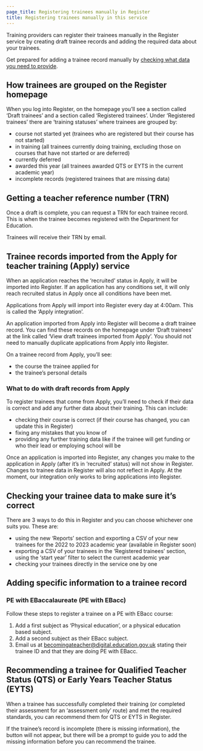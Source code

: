 ```yaml
---
page_title: Registering trainees manually in Register
title: Registering trainees manually in this service
---
```


Training providers can register their trainees manually in the Register service by creating draft trainee records and adding the required data about your trainees.

Get prepared for adding a trainee record manually by [checking what data you need to provide](/check-data).

<h2 class="govuk-heading-m">How trainees are grouped on the Register homepage</h2>

When you log into Register, on the homepage you’ll see a section called ‘Draft trainees’ and a section called ‘Registered trainees’. Under ‘Registered trainees’ there are ‘training statuses’ where trainees are grouped by:

* course not started yet (trainees who are registered but their course has not started)
* in training (all trainees currently doing training, excluding those on courses that have not started or are deferred)
* currently deferred
* awarded this year (all trainees awarded QTS or EYTS in the current academic year)
* incomplete records (registered trainees that are missing data)

<h2 class="govuk-heading-m">Getting a teacher reference number (TRN)</h2>

Once a draft is complete, you can request a TRN for each trainee record. This is when the trainee becomes registered with the Department for Education.

Trainees will receive their TRN by email.

<h2 class="govuk-heading-m">Trainee records imported from the Apply for teacher training (Apply) service</h2>

When an application reaches the ‘recruited’ status in Apply, it will be imported into Register. If an application has any conditions set, it will only reach recruited status in Apply once all conditions have been met.

Applications from Apply will import into Register every day at 4:00am. This is called the ‘Apply integration’.

An application imported from Apply into Register will become a draft trainee record. You can find these records on the homepage under ‘Draft trainees’ at the link called ‘View draft trainees imported from Apply’. You should not need to manually duplicate applications from Apply into Register.

On a trainee record from Apply, you’ll see:

* the course the trainee applied for
* the trainee’s personal details

<h3 class="govuk-heading-s">What to do with draft records from Apply</h3>

To register trainees that come from Apply, you’ll need to check if their data is correct and add any further data about their training. This can include:

* checking their course is correct (if their course has changed, you can update this in Register)
* fixing any mistakes that you know of
* providing any further training data like if the trainee will get funding or who their lead or employing school will be

Once an application is imported into Register, any changes you make to the application in Apply (after it’s in ‘recruited’ status) will not show in Register. Changes to trainee data in Register will also not reflect in Apply. At the moment, our integration only works to bring applications into Register.

<h2 class="govuk-heading-m">Checking your trainee data to make sure it’s correct</h2>

There are 3 ways to do this in Register and you can choose whichever one suits you. These are:

* using the new ‘Reports’ section and exporting a CSV of your new trainees for the 2022 to 2023 academic year (available in Register soon)
* exporting a CSV of your trainees in the ‘Registered trainees’ section, using the ‘start year’ filter to select the current academic year
* checking your trainees directly in the service one by one

<h2 class="govuk-heading-m">Adding specific information to a trainee record</h2>

<h3 class="govuk-heading-s">PE with EBaccalaureate (PE with EBacc)</h3>

Follow these steps to register a trainee on a PE with EBacc course:

1. Add a first subject as ‘Physical education’, or a physical education based subject.
2. Add a second subject as their EBacc subject.
3. Email us at [becomingateacher@digital.education.gov.uk](mailto:becomingateacher@digital.education.gov.uk) stating their trainee ID and that they are doing PE with EBacc.

<h2 class="govuk-heading-m">Recommending a trainee for Qualified Teacher Status (QTS) or Early Years Teacher Status (EYTS)</h2>

When a trainee has successfully completed their training (or completed their assessment for an ‘assessment only’ route) and met the required standards, you can recommend them for QTS or EYTS in Register.

If the trainee’s record is incomplete (there is missing information), the button will not appear, but there will be a prompt to guide you to add the missing information before you can recommend the trainee.
